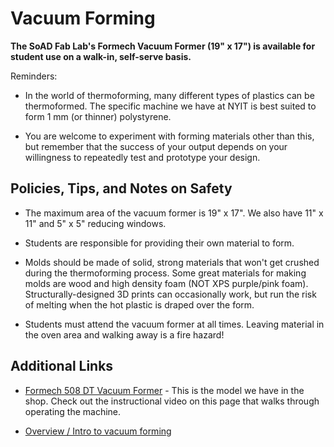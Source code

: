 

# Vacuum Forming

**The SoAD Fab Lab's Formech Vacuum Former (19" x 17") is available for student use on a walk-in, self-serve basis.**

Reminders:
* In the world of thermoforming, many different types of plastics can be thermoformed. The specific machine we have at NYIT is best suited to form 1 mm (or thinner) polystyrene.

* You are welcome to experiment with forming materials other than this, but remember that the success of your output depends on your willingness to repeatedly test and prototype your design.


## Policies, Tips, and Notes on Safety

* The maximum area of the vacuum former is 19" x 17". We also have 11" x 11" and 5" x 5" reducing windows.
  
* Students are responsible for providing their own material to form.
   
* Molds should be made of solid, strong materials that won't get crushed during the thermoforming process. Some great materials for making molds are wood and high density foam (NOT XPS purple/pink foam). Structurally-designed 3D prints can occasionally work, but run the risk of melting when the hot plastic is draped over the form.
  
* Students must attend the vacuum former at all times. Leaving material in the oven area and walking away is a fire hazard!


## Additional Links


* [Formech 508 DT Vacuum Former](https://www.formech.com/product/formech-508dt-vacuum-former-2) - This is the model we have in the shop. Check out the instructional video on this page that walks through operating the machine. 
  
* [Overview / Intro to vacuum forming](https://advancedplastiform.com/comprehensive-guide-to-vacuum-forming/)   
